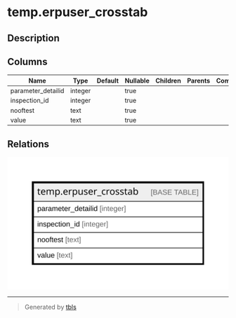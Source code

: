 # temp.erpuser_crosstab

## Description

## Columns

| Name | Type | Default | Nullable | Children | Parents | Comment |
| ---- | ---- | ------- | -------- | -------- | ------- | ------- |
| parameter_detailid | integer |  | true |  |  |  |
| inspection_id | integer |  | true |  |  |  |
| nooftest | text |  | true |  |  |  |
| value | text |  | true |  |  |  |

## Relations

![er](temp.erpuser_crosstab.svg)

---

> Generated by [tbls](https://github.com/k1LoW/tbls)
